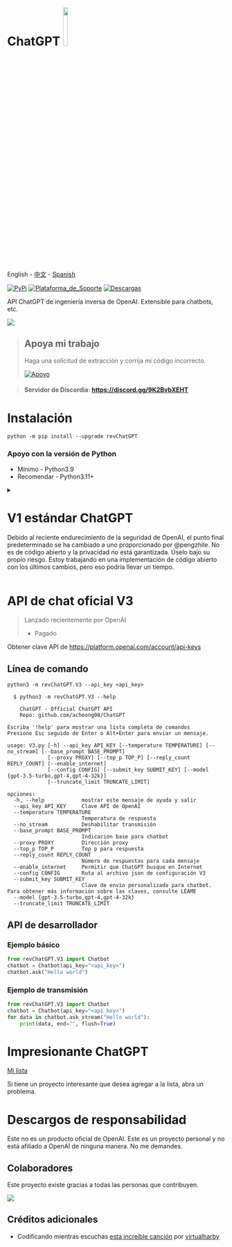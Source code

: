 # ChatGPT <img src="https://github.com/acheong08/ChatGPT/blob/main/logo.png?raw=true" width="15%"></img>

English - [中文](./README_zh.md) - [Spanish](./README_sp.md)

[![PyPi](https://img.shields.io/pypi/v/revChatGPT.svg)](https://pypi.python.org/pypi/revChatGPT)
[![Plataforma_de_Soporte](https://img.shields.io/pypi/pyversions/revChatGPT)](https://pypi.python.org/pypi/revChatGPT)
[![Descargas](https://static.pepy.tech/badge/revchatgpt)](https://pypi.python.org/pypi/revChatGPT)

API ChatGPT de ingeniería inversa de OpenAI. Extensible para chatbots, etc.

[![](https://github.com/acheong08/ChatGPT/blob/main/docs/view.gif?raw=true)](https://pypi.python.org/pypi/revChatGPT)

> ## Apoya mi trabajo
>
> Haga una solicitud de extracción y corrija mi código incorrecto.
>
> [![Apoyo](https://ko-fi.com/img/githubbutton_sm.svg)](https://www.youtube.com/watch?v=dQw4w9WgXcQ)

> #### Servidor de Discordia: https://discord.gg/9K2BvbXEHT

# Instalación

```
python -m pip install --upgrade revChatGPT
```

### Apoyo con la versión de Python

- Mínimo - Python3.9
- Recomendar - Python3.11+

<details>
  
  <summary>

# V1  estándar ChatGPT

Debido al reciente endurecimiento de la seguridad de OpenAI, el punto final predeterminado se ha cambiado a uno proporcionado por @pengzhile. No es de código abierto y la privacidad no está garantizada. Úselo bajo su propio riesgo. Estoy trabajando en una implementación de código abierto con los últimos cambios, pero eso podría llevar un tiempo.

</summary>

## Límites se Tasa
- Servidor Proxy: 5 peticiones / 10 segundos
- OpenAI: 50 peticiones / hora para cada cuenta

## Configuración

1. Crear Cuenta en [OpenAI's ChatGPT](https://chat.openai.com/)
2. Guarde su correo electrónico y contraseña

### Método de autentificación: (Choose 1)

#### - Email / Contraseña de

> _Currently broken for free users. Do `export PUID="..."` if you have a plus account. The PUID is a cookie named `_puid`_
> Not supported for Google/Microsoft accounts.
```json
{
  "email": "email",
  "password": "your password"
}
```

#### - ficha de acceso

> por favor esto!
https://chat.openai.com/api/auth/session

```json
{
  "access_token": "<access_token>"
}
```

#### - Configuración Opcional:

```json
{
  "conversation_id": "UUID...",
  "parent_id": "UUID...",
  "proxy": "...",
  "paid": false,
  "collect_analytics": true,
  "model": "gpt-4"
}
```

El análisis está deshabilitado de forma predeterminada. Establezca `collect_analytics` en `true` para habilitarlo.

3. Guardar esto como `$HOME/.config/revChatGPT/config.json`
4. Si está utilizando Windows, deberá crear una variable de entorno llamada `HOME` y establecerla en su perfil de inicio para que el script pueda ubicar el archivo config.json.

## Uso

### Línea de comando

`python3 -m revChatGPT.V1`

```
        ChatGPT - Una interfaz de línea de comandos para ChatGPT de OpenAI (https://chat.openai.com/chat)
        Repo: github.com/acheong08/ChatGPT
Tipo '!help' para mostrar una lista completa de comandos
Logging in...
You:
(Presiona Esc seguido de Enter para terminar)
```

La interfaz de línea de comandos admite entradas de varias líneas y permite la navegación con las teclas de flecha. Además, también puede editar las entradas del historial con las teclas de flecha cuando el aviso está vacío. También completa su entrada si encuentra indicaciones anteriores coincidentes. Para finalizar la entrada, presione `Esc` y luego `Enter` ya que únicamente `Enter` se usa para crear una nueva línea en el modo multilínea.

Establezca la variable de entorno `NO_COLOR` en `true` para deshabilitar la salida de color.

### API de desarrollador


#### Ejemplo básico (streamed):

```python
from revChatGPT.V1 import Chatbot
chatbot = Chatbot(config={
  "access_token": "<your access_token>"
})
print("Chatbot: ")
prev_text = ""
for data in chatbot.ask(
    "Hello world",
):
    message = data["message"][len(prev_text) :]
    print(message, end="", flush=True)
    prev_text = data["message"]
print()
```

#### Ejemplo básico (resultado único):

```python
from revChatGPT.V1 import Chatbot
chatbot = Chatbot(config={
  "access_token": "<your access_token>"
})
prompt = "how many beaches does portugal have?"
response = ""
for data in chatbot.ask(
  prompt
):
    response = data["message"]
print(response)
```

#### Todos los métodos de la API

Referirse a [wiki](https://github.com/acheong08/ChatGPT/wiki/) for advanced developer usage.

</details>

<summary>  

# API de chat oficial V3

> Lanzado recientemente por OpenAI
>
> - Pagado

</summary>

Obtener clave API de https://platform.openai.com/account/api-keys

## Línea de comando

`python3 -m revChatGPT.V3 --api_key <api_key>`

```
  $ python3 -m revChatGPT.V3 --help

    ChatGPT - Official ChatGPT API
    Repo: github.com/acheong08/ChatGPT

Escriba '!help' para mostrar una lista completa de comandos
Presione Esc seguido de Enter o Alt+Enter para enviar un mensaje.

usage: V3.py [-h] --api_key API_KEY [--temperature TEMPERATURE] [--no_stream] [--base_prompt BASE_PROMPT]
             [--proxy PROXY] [--top_p TOP_P] [--reply_count REPLY_COUNT] [--enable_internet]
             [--config CONFIG] [--submit_key SUBMIT_KEY] [--model {gpt-3.5-turbo,gpt-4,gpt-4-32k}]
             [--truncate_limit TRUNCATE_LIMIT]

opciones:
  -h, --help            mostrar este mensaje de ayuda y salir
  --api_key API_KEY     Clave API de OpenAI
  --temperature TEMPERATURE
                        Temperatura de respuesta
  --no_stream           Deshabilitar transmisión
  --base_prompt BASE_PROMPT
                        Indicación base para chatbot
  --proxy PROXY         Dirección proxy
  --top_p TOP_P         Top p para respuesta
  --reply_count REPLY_COUNT
                        Número de respuestas para cada mensaje
  --enable_internet     Permitir que ChatGPT busque en Internet
  --config CONFIG       Ruta al archivo json de configuración V3
  --submit_key SUBMIT_KEY
                        Clave de envío personalizada para chatbot. Para obtener más información sobre las claves, consulte LÉAME
  --model {gpt-3.5-turbo,gpt-4,gpt-4-32k}
  --truncate_limit TRUNCATE_LIMIT
```

## API de desarrollador

### Ejemplo básico

```python
from revChatGPT.V3 import Chatbot
chatbot = Chatbot(api_key="<api_key>")
chatbot.ask("Hello world")
```

### Ejemplo de transmisión

```python
from revChatGPT.V3 import Chatbot
chatbot = Chatbot(api_key="<api_key>")
for data in chatbot.ask_stream("Hello world"):
    print(data, end="", flush=True)
```

</details>

# Impresionante ChatGPT

[Mi lista](https://github.com/stars/acheong08/lists/awesome-chatgpt)

Si tiene un proyecto interesante que desea agregar a la lista, abra un problema.

# Descargos de responsabilidad

Este no es un producto oficial de OpenAI. Este es un proyecto personal y no está afiliado a OpenAI de ninguna manera. No me demandes.

## Colaboradores

Este proyecto existe gracias a todas las personas que contribuyen.

<a href="https://github.com/acheong08/ChatGPT/graphs/contributors">
<img src="https://contrib.rocks/image?repo=acheong08/ChatGPT" />
</a>

## Créditos adicionales

- Codificando mientras escuchas [esta increíble canción](https://www.youtube.com/watch?v=VaMR_xDhsGg) por [virtualharby](https://www.youtube.com/@virtualharby)
